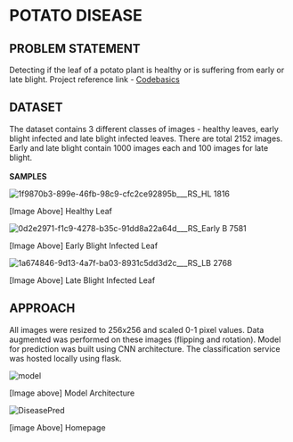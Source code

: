 # POTATO DISEASE

## PROBLEM STATEMENT

Detecting if the leaf of a potato plant is healthy or is suffering from early or late blight. 
Project reference link - [Codebasics](https://www.youtube.com/watch?v=dGtDTjYs3xc&list=PLeo1K3hjS3utJFNGyBpIvjWgSDY0eOE8S)

## DATASET

The dataset contains 3 different classes of images - healthy leaves, early blight infected and late blight infected leaves. There are total 2152 images. Early and late blight contain 1000 images each and 100 images for late blight. <br> <br>
**SAMPLES**

![1f9870b3-899e-46fb-98c9-cfc2ce92895b___RS_HL 1816](https://user-images.githubusercontent.com/24591039/221207547-7708f47d-7924-45bb-a58e-8cff6c007089.JPG)

[Image Above] Healthy Leaf

![0d2e2971-f1c9-4278-b35c-91dd8a22a64d___RS_Early B 7581](https://user-images.githubusercontent.com/24591039/221208069-36c24769-c220-4b6a-9ac2-fd1872f2ea7c.JPG)

[Image Above] Early Blight Infected Leaf

![1a674846-9d13-4a7f-ba03-8931c5dd3d2c___RS_LB 2768](https://user-images.githubusercontent.com/24591039/221209138-1b8cf3b7-5055-4045-a516-43150aeff290.JPG)

[Image Above] Late Blight Infected Leaf



## APPROACH

All images were resized to 256x256 and scaled 0-1 pixel values. Data augmented was performed on these images (flipping and rotation). Model for prediction was built using CNN architecture. The classification service was hosted locally using flask.

![model](https://user-images.githubusercontent.com/24591039/221213666-7f70673a-0471-4fe5-b876-3ee84fbbf519.png)

[Image above] Model Architecture


![DiseasePred](https://user-images.githubusercontent.com/24591039/221214414-62f36ba7-c110-430a-966b-aab1bf6c32e0.png)

[image Above] Homepage
